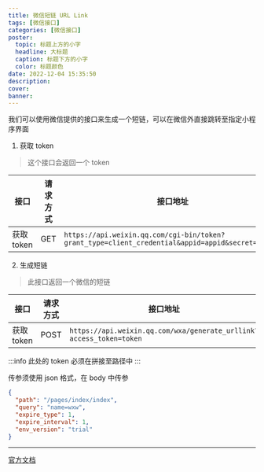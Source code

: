 ```yaml
---
title: 微信短链 URL Link
tags: [微信接口]
categories: [微信接口]
poster:
  topic: 标题上方的小字
  headline: 大标题
  caption: 标题下方的小字
  color: 标题颜色
date: 2022-12-04 15:35:50
description:
cover:
banner:
---
```


我们可以使用微信提供的接口来生成一个短链，可以在微信外直接跳转至指定小程序界面

1. 获取 token

> 这个接口会返回一个 token

| 接口       | 请求方式 | 接口地址                                                                                         |
| ---------- | -------- | ------------------------------------------------------------------------------------------------ |
| 获取 token | GET      | `https://api.weixin.qq.com/cgi-bin/token?grant_type=client_credential&appid=appid&secret=secret` |

2. 生成短链

> 此接口返回一个微信的短链

| 接口       | 请求方式 | 接口地址                                                            |
| ---------- | -------- | ------------------------------------------------------------------- |
| 获取 token | POST     | `https://api.weixin.qq.com/wxa/generate_urllink?access_token=token` |

:::info
此处的 token 必须在拼接至路径中
:::

传参须使用 json 格式，在 body 中传参

```json
{
  "path": "/pages/index/index",
  "query": "name=wxw",
  "expire_type": 1,
  "expire_interval": 1,
  "env_version": "trial"
}
```

---

[官方文档](https://developers.weixin.qq.com/miniprogram/dev/OpenApiDoc/qrcode-link/url-link/generateUrlLink.html)
